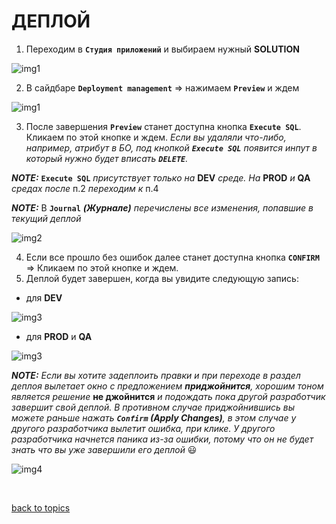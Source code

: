 # ДЕПЛОЙ

1. Переходим в **`Студия приложений`** и выбираем нужный **SOLUTION**

![img1](https://github.com/CrappyCodeMaker/ECCENTEX-KNOWLEGE/blob/main/Content/IMG/AppStudio.png?raw=true)

2. В сайдбаре **`Deployment management`** => нажимаем **`Preview`** и ждем

![img1](https://github.com/CrappyCodeMaker/ECCENTEX-KNOWLEGE/blob/main/Content/2%20Deploy/IMG/1.png?raw=true)

3. После завершения **`Preview`** станет доступна кнопка **`Execute SQL`**. Кликаем по этой кнопке и ждем.
_Если вы удаляли что-либо, например, атрибут в БО, под кнопкой **`Execute SQL`** появится инпут в который нужно будет вписать **`DELETE`**._

**_NOTE:_** **`Execute SQL`** _присутствует только на_ **DEV** _среде. На_ **PROD** _и_ **QA** _средах после_ п.2 _переходим к_ п.4

**_NOTE:_** В **`Journal`** **_(Журнале)_** _перечислены все изменения, попавшие в текущий деплой_

![img2](https://github.com/CrappyCodeMaker/ECCENTEX-KNOWLEGE/blob/main/Content/2%20Deploy/IMG/2.png?raw=true)

4. Если все прошло без ошибок далее станет доступна кнопка **`CONFIRM`** => Кликаем по этой кнопке и ждем.
5. Деплой будет завершен, когда вы увидите следующую запись:

  * для **DEV**

![img3](https://github.com/CrappyCodeMaker/ECCENTEX-KNOWLEGE/blob/main/Content/2%20Deploy/IMG/3a.png?raw=true)

  * для **PROD** и **QA**

![img3](https://github.com/CrappyCodeMaker/ECCENTEX-KNOWLEGE/blob/main/Content/2%20Deploy/IMG/3b.png?raw=true)

**_NOTE:_** _Если вы хотите задеплоить правки и при переходе в раздел деплоя вылетает окно с предложением **приджойнится**, хорошим тоном является решение_ **не джойнится** _и подождать пока другой разработчик завершит свой деплой. В противном случае приджойнившись вы можете раньше нажать **`Confirm` _(Apply Changes)_**, в этом случае у другого разработчика вылетит ошибка, при клике. У другого разработчика начнется паника из-за ошибки, потому что он не будет знать что вы уже завершили его деплой_ 😃

  ![img4](https://github.com/CrappyCodeMaker/ECCENTEX-KNOWLEGE/blob/main/Content/2%20Deploy/IMG/4.png?raw=true)


<br/>

[back to topics](https://github.com/CrappyCodeMaker/ECCENTEX-KNOWLEGE/blob/main/Content/0%20Topics/README.md)
